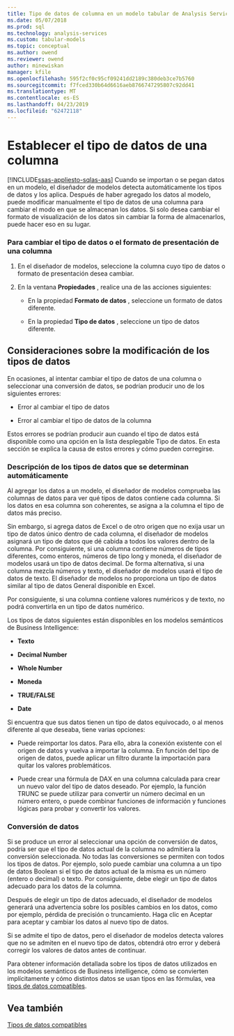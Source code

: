 ```yaml
---
title: Tipo de datos de columna en un modelo tabular de Analysis Services | Microsoft Docs
ms.date: 05/07/2018
ms.prod: sql
ms.technology: analysis-services
ms.custom: tabular-models
ms.topic: conceptual
ms.author: owend
ms.reviewer: owend
author: minewiskan
manager: kfile
ms.openlocfilehash: 595f2cf0c95cf09241dd2189c380deb3ce7b5760
ms.sourcegitcommit: f7fced330b64d6616aeb8766747295807c92dd41
ms.translationtype: MT
ms.contentlocale: es-ES
ms.lasthandoff: 04/23/2019
ms.locfileid: "62472118"
---
```

# <a name="set-the-data-type-of-a-column"></a>Establecer el tipo de datos de una columna 
[!INCLUDE[ssas-appliesto-sqlas-aas](../../includes/ssas-appliesto-sqlas-aas.md)]
  Cuando se importan o se pegan datos en un modelo, el diseñador de modelos detecta automáticamente los tipos de datos y los aplica. Después de haber agregado los datos al modelo, puede modificar manualmente el tipo de datos de una columna para cambiar el modo en que se almacenan los datos. Si solo desea cambiar el formato de visualización de los datos sin cambiar la forma de almacenarlos, puede hacer eso en su lugar.  
  
### <a name="to-change-the-data-type-or-display-format-for-a-column"></a>Para cambiar el tipo de datos o el formato de presentación de una columna  
  
1.  En el diseñador de modelos, seleccione la columna cuyo tipo de datos o formato de presentación desea cambiar.  
  
2.  En la ventana **Propiedades** , realice una de las acciones siguientes:  
  
    -   En la propiedad **Formato de datos** , seleccione un formato de datos diferente.  
  
    -   En la propiedad **Tipo de datos** , seleccione un tipo de datos diferente.  
  
## <a name="considerations-when-changing-data-types"></a>Consideraciones sobre la modificación de los tipos de datos  
 En ocasiones, al intentar cambiar el tipo de datos de una columna o seleccionar una conversión de datos, se podrían producir uno de los siguientes errores:  
  
-   Error al cambiar el tipo de datos  
  
-   Error al cambiar el tipo de datos de la columna  
  
 Estos errores se podrían producir aun cuando el tipo de datos está disponible como una opción en la lista desplegable Tipo de datos. En esta sección se explica la causa de estos errores y cómo pueden corregirse.  
  
### <a name="understanding-automatically-determined-data-types"></a>Descripción de los tipos de datos que se determinan automáticamente  
 Al agregar los datos a un modelo, el diseñador de modelos comprueba las columnas de datos para ver qué tipos de datos contiene cada columna. Si los datos en esa columna son coherentes, se asigna a la columna el tipo de datos más preciso.  
  
 Sin embargo, si agrega datos de Excel o de otro origen que no exija usar un tipo de datos único dentro de cada columna, el diseñador de modelos asignará un tipo de datos que dé cabida a todos los valores dentro de la columna. Por consiguiente, si una columna contiene números de tipos diferentes, como enteros, números de tipo long y moneda, el diseñador de modelos usará un tipo de datos decimal. De forma alternativa, si una columna mezcla números y texto, el diseñador de modelos usará el tipo de datos de texto. El diseñador de modelos no proporciona un tipo de datos similar al tipo de datos General disponible en Excel.  
  
 Por consiguiente, si una columna contiene valores numéricos y de texto, no podrá convertirla en un tipo de datos numérico.  
  
 Los tipos de datos siguientes están disponibles en los modelos semánticos de Business Intelligence:  
  
-   **Texto**  
  
-   **Decimal Number**  
  
-   **Whole Number**  
  
-   **Moneda**  
  
-   **TRUE/FALSE**  
  
-   **Date**  
  
 Si encuentra que sus datos tienen un tipo de datos equivocado, o al menos diferente al que deseaba, tiene varias opciones:  
  
-   Puede reimportar los datos. Para ello, abra la conexión existente con el origen de datos y vuelva a importar la columna. En función del tipo de origen de datos, puede aplicar un filtro durante la importación para quitar los valores problemáticos.  
  
-   Puede crear una fórmula de DAX en una columna calculada para crear un nuevo valor del tipo de datos deseado. Por ejemplo, la función TRUNC se puede utilizar para convertir un número decimal en un número entero, o puede combinar funciones de información y funciones lógicas para probar y convertir los valores.  
  
### <a name="understanding-data-conversion"></a>Conversión de datos  
 Si se produce un error al seleccionar una opción de conversión de datos, podría ser que el tipo de datos actual de la columna no admitiera la conversión seleccionada. No todas las conversiones se permiten con todos los tipos de datos. Por ejemplo, solo puede cambiar una columna a un tipo de datos Boolean si el tipo de datos actual de la misma es un número (entero o decimal) o texto. Por consiguiente, debe elegir un tipo de datos adecuado para los datos de la columna.  
  
 Después de elegir un tipo de datos adecuado, el diseñador de modelos generará una advertencia sobre los posibles cambios en los datos, como por ejemplo, pérdida de precisión o truncamiento. Haga clic en Aceptar para aceptar y cambiar los datos al nuevo tipo de datos.  
  
 Si se admite el tipo de datos, pero el diseñador de modelos detecta valores que no se admiten en el nuevo tipo de datos, obtendrá otro error y deberá corregir los valores de datos antes de continuar.  
  
 Para obtener información detallada sobre los tipos de datos utilizados en los modelos semánticos de Business intelligence, cómo se convierten implícitamente y cómo distintos datos se usan tipos en las fórmulas, vea [tipos de datos compatibles](../../analysis-services/tabular-models/data-types-supported-ssas-tabular.md).  
  
## <a name="see-also"></a>Vea también  
 [Tipos de datos compatibles](../../analysis-services/tabular-models/data-types-supported-ssas-tabular.md)  
  
  
